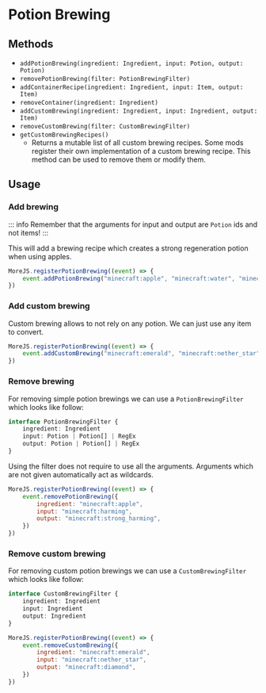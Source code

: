 # Potion Brewing

## Methods

-   `addPotionBrewing(ingredient: Ingredient, input: Potion, output: Potion)`
-   `removePotionBrewing(filter: PotionBrewingFilter)`
-   `addContainerRecipe(ingredient: Ingredient, input: Item, output: Item)`
-   `removeContainer(ingredient: Ingredient)`
-   `addCustomBrewing(ingredient: Ingredient, input: Ingredient, output: Item)`
-   `removeCustomBrewing(filter: CustomBrewingFilter)`
-   `getCustomBrewingRecipes()`
    -   Returns a mutable list of all custom brewing recipes. Some mods register their own implementation of a custom brewing recipe. This method can be used to remove them or modify them.

## Usage

### Add brewing

::: info
Remember that the arguments for input and output are `Potion` ids and not items!
:::

This will add a brewing recipe which creates a strong regeneration potion when using apples.

```js
MoreJS.registerPotionBrewing((event) => {
    event.addPotionBrewing("minecraft:apple", "minecraft:water", "minecraft:strong_regeneration")
})
```

### Add custom brewing

Custom brewing allows to not rely on any potion. We can just use any item to convert.

```js
MoreJS.registerPotionBrewing((event) => {
    event.addCustomBrewing("minecraft:emerald", "minecraft:nether_star", "minecraft:diamond")
})
```

### Remove brewing

For removing simple potion brewings we can use a `PotionBrewingFilter` which looks like follow:

```ts
interface PotionBrewingFilter {
    ingredient: Ingredient
    input: Potion | Potion[] | RegEx
    output: Potion | Potion[] | RegEx
}
```

Using the filter does not require to use all the arguments. Arguments which are not given automatically act as wildcards.

```js
MoreJS.registerPotionBrewing((event) => {
    event.removePotionBrewing({
        ingredient: "minecraft:apple",
        input: "minecraft:harming",
        output: "minecraft:strong_harming",
    })
})
```

### Remove custom brewing

For removing custom potion brewings we can use a `CustomBrewingFilter` which looks like follow:

```ts
interface CustomBrewingFilter {
    ingredient: Ingredient
    input: Ingredient
    output: Ingredient
}
```

```js
MoreJS.registerPotionBrewing((event) => {
    event.removeCustomBrewing({
        ingredient: "minecraft:emerald",
        input: "minecraft:nether_star",
        output: "minecraft:diamond",
    })
})
```
